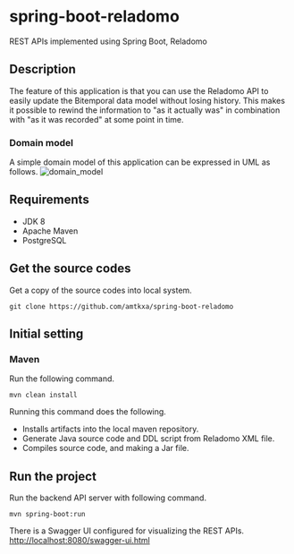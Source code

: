 # spring-boot-reladomo
REST APIs implemented using Spring Boot, Reladomo

## Description
The feature of this application is that you can use the Reladomo API to easily update the Bitemporal data model without losing history.
This makes it possible to rewind the information to "as it actually was" in combination with "as it was recorded" at some point in time.

### Domain model
A simple domain model of this application can be expressed in UML as follows.
![domain_model](https://user-images.githubusercontent.com/32428472/50054750-b2e45800-0188-11e9-8aeb-fad5262e78d8.png)

## Requirements
* JDK 8
* Apache Maven
* PostgreSQL

## Get the source codes
Get a copy of the source codes into local system.
```
git clone https://github.com/amtkxa/spring-boot-reladomo
```

## Initial setting
### Maven
Run the following command.
```
mvn clean install
```
Running this command does the following.
* Installs artifacts into the local maven repository.
* Generate Java source code and DDL script from Reladomo XML file.
* Compiles source code, and making a Jar file.

## Run the project
Run the backend API server with following command.
```
mvn spring-boot:run
```

There is a Swagger UI configured for visualizing the REST APIs.<br>
[http://localhost:8080/swagger-ui.html](http://localhost:8080/swagger-ui.html)
